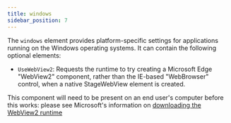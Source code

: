 ```yaml
---
title: windows 
sidebar_position: 7
---
```


The `windows` element provides platform-specific settings for applications running on the Windows operating systems. It can contain the following optional elements:

- `UseWebView2`: Requests the runtime to try creating a Microsoft Edge "WebView2" component, rather than the IE-based "WebBrowser" control, when a native StageWebView element is created.

This component will need to be present on an end user's computer before this works: please see Microsoft's information on [downloading the WebView2 runtime](https://developer.microsoft.com/en-us/microsoft-edge/webview2/#download-section)
